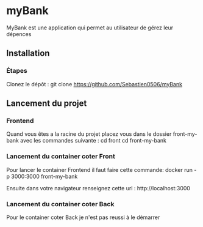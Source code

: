 # myBank
MyBank est une application qui permet au utilisateur de gérez leur dépences

## Installation

### Étapes
Clonez le dépôt : 
git clone https://github.com/Sebastien0506/myBank

## Lancement du projet

### Frontend
Quand vous êtes a la racine du projet placez vous dans le dossier front-my-bank avec les commandes suivante :
cd front
cd front-my-bank 

### Lancement du container coter Front
Pour lancer le container Frontend il faut faire cette commande:
docker run -p 3000:3000 front-my-bank

Ensuite dans votre navigateur renseignez cette url : http://localhost:3000

### Lancement du container coter Back
Pour le container coter Back je n'est pas reussi à le démarrer
